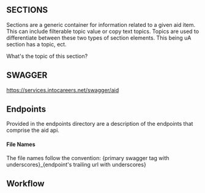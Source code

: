 
## SECTIONS

Sections are a generic container for information related to a given aid item.  This can include filterable topic value or copy text topics.  Topics are used to differentiate between these two types of section elements.  This  being uA section has a topic, ect.

What's the topic of this section?

## SWAGGER
https://services.intocareers.net/swagger/aid

## Endpoints
Provided in the endpoints directory are a description of the endpoints that comprise the aid api.

#### File Names
The file names follow the convention:
{primary swagger tag with underscores}_{endpoint's trailing url with underscores}

## Workflow
